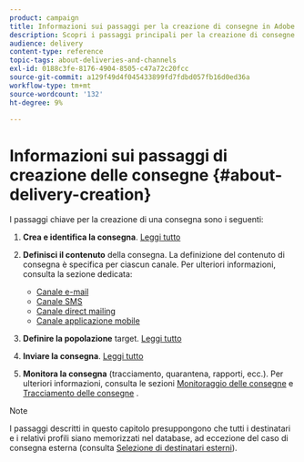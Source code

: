 ```yaml
---
product: campaign
title: Informazioni sui passaggi per la creazione di consegne in Adobe Campaign Classic
description: Scopri i passaggi principali per la creazione di consegne in Adobe Campaign Classic.
audience: delivery
content-type: reference
topic-tags: about-deliveries-and-channels
exl-id: 0188c3fe-8176-4904-8505-c47a72c20fcc
source-git-commit: a129f49d4f045433899fd7fdbd057fb16d0ed36a
workflow-type: tm+mt
source-wordcount: '132'
ht-degree: 9%

---
```


# Informazioni sui passaggi di creazione delle consegne {#about-delivery-creation}

I passaggi chiave per la creazione di una consegna sono i seguenti:

1. **Crea e identifica la consegna**. [Leggi tutto](steps-create-and-identify-the-delivery.md)

1. **Definisci il contenuto** della consegna. La definizione del contenuto di consegna è specifica per ciascun canale. Per ulteriori informazioni, consulta la sezione dedicata:

   * [Canale e-mail](defining-the-email-content.md)
   * [Canale SMS](sms-create.md#defining-the-sms-content)
   * [Canale direct mailing](defining-the-direct-mail-content.md)
   * [Canale applicazione mobile](about-mobile-app-channel.md)

1. **Definire la popolazione** target. [Leggi tutto](steps-defining-the-target-population.md)

1. **Inviare la consegna**. [Leggi tutto](steps-sending-the-delivery.md)

1. **Monitora la consegna**  (tracciamento, quarantena, rapporti, ecc.). Per ulteriori informazioni, consulta le sezioni [Monitoraggio delle consegne](about-delivery-monitoring.md) e [Tracciamento delle consegne](about-message-tracking.md) .

>[!NOTE]
>
>I passaggi descritti in questo capitolo presuppongono che tutti i destinatari e i relativi profili siano memorizzati nel database, ad eccezione del caso di consegna esterna (consulta [Selezione di destinatari esterni](steps-defining-the-target-population.md#selecting-external-recipients)).
